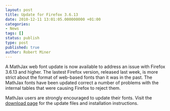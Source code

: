 ```yaml
---
layout: post
title: Update for Firefox 3.6.13
date: 2010-12-11 13:01:05.000000000 +01:00
categories:
- News
tags: []
status: publish
type: post
published: true
author: Robert Miner
---
```


A MathJax web font update is now available to address an issue with Firefox 3.6.13 and higher.  The lastest Firefox version, released last week, is more strict about the format of web-based fonts than it was in the past.  The MathJax fonts have been updated correct a number of problems with the internal tables that were causing Firefox to reject them.

MathJax users are strongly encouraged to update their fonts.  Visit the [download page](//docs.mathjax.org/) for the update files and installation instructions.